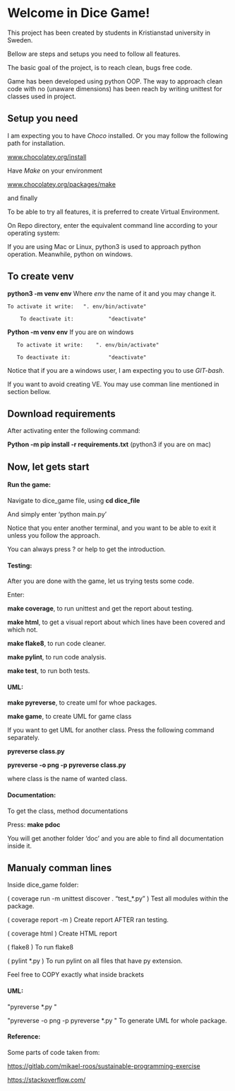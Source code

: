 ﻿Welcome in Dice Game!
=====================



This project has been created by students in Kristianstad university in Sweden.

Bellow are steps and setups you need to follow all features.




The basic goal of the project, is to reach clean, bugs free code.

Game has been developed using python OOP. The way to approach clean code with no (unaware dimensions) has been reach by writing unittest for classes used in project.







Setup you need
--------------


I am expecting you to have _Choco_ installed.
Or you may follow the following path for installation.

www.chocolatey.org/install



Have _Make_ on your environment

www.chocolatey.org/packages/make



and finally


To be able to try all features, it is preferred to create Virtual Environment.


On Repo directory, enter the equivalent command line according to your operating system:


If you are using Mac or Linux, python3 is used to approach python operation. Meanwhile,  python on windows.



To create venv
--------------


**python3 -m venv env**   Where _env_ the name of it and you may change it.


	To activate it write:	". env/bin/activate"

        To deactivate it:	        "deactivate"



**Python -m venv env**     If you are on windows
       

       To activate it write:	". env/bin/activate"

       To deactivate it:	        "deactivate"



Notice that if you are a windows user, I am expecting you to use _GIT-bash_.


If you want to avoid creating VE. You may use comman line mentioned in section bellow.



Download requirements
---------------------


After activating enter the following command:



**Python -m pip install -r requirements.txt**  (python3 if you are on mac)






  
  
Now, let gets start
--------------------



  
#### Run the game:


Navigate to dice_game file, using **cd dice_file**

And simply enter ‘python main.py’ 


Notice that you enter another terminal, and you want to be able to exit it unless you follow the approach.

You can always press ? or help to get the introduction.



  
#### Testing:

After you are done with the game, let us trying tests some code.


Enter:


**make coverage**, to run unittest and get the report about testing.


**make html**,  to get a visual report about which lines have been covered and which not.


**make flake8**, to run code cleaner.


**make pylint**, to run code analysis.


**make test**, to run both tests.


  
#### UML:


**make pyreverse**, to create uml for whoe packages.


**make game**, to create UML for game class


If you want to get UML for another class. Press the following command separately.


**pyreverse class.py**


**pyreverse -o png -p pyreverse class.py**


where class is the name of wanted class.

  

#### Documentation:


To get the class, method documentations

Press:  **make pdoc**


You will get another folder ‘doc’ and you are able to find all documentation inside it.


  
  






Manualy comman lines
--------------------
  
Inside dice_game folder:


( coverage  run -m unittest discover . “test_*.py” )		Test all modules within the package.

( coverage report -m )		Create report AFTER ran testing.

( coverage html )			Create HTML report

( flake8 )  		To run flake8

( pylint *.py )       To run pylint on all files that have py extension.


Feel free to COPY exactly what inside brackets


#### UML:


"pyreverse *.py "


"pyreverse -o png -p pyreverse *.py  " 	To generate UML for whole package.
 







#### Reference:


Some parts of code taken from:


https://gitlab.com/mikael-roos/sustainable-programming-exercise

https://stackoverflow.com/

